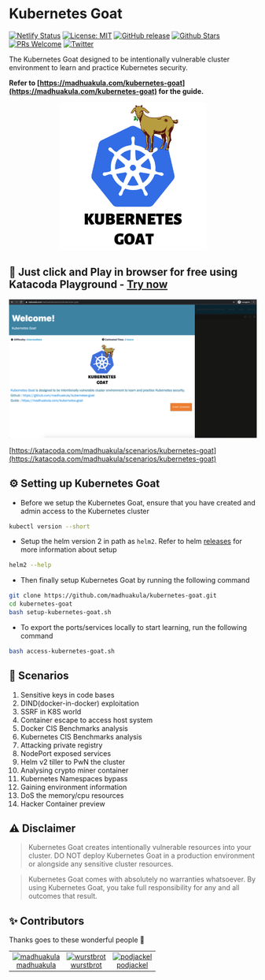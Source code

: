 # Kubernetes Goat

[![Netlify Status](https://api.netlify.com/api/v1/badges/e5399be3-9c47-4557-b237-9e6c89f6cada/deploy-status)](https://app.netlify.com/sites/kubernetes-goat/deploys)
[![License: MIT](https://img.shields.io/badge/License-MIT-blue.svg)](https://github.com/madhuakula/kubernetes-goat/blob/master/LICENSE)
[![GitHub release](https://img.shields.io/github/release/madhuakula/kubernetes-goat.svg)](https://github.com/madhuakula/kubernetes-goat/releases/latest)
[![Github Stars](https://img.shields.io/github/stars/madhuakula/kubernetes-goat)](https://github.com/madhuakula/kubernetes-goat/stargazers)
[![PRs Welcome](https://img.shields.io/badge/PRs-welcome-brightgreen.svg)](https://github.com/madhuakula/kubernetes-goat/pulls)
[![Twitter](https://img.shields.io/twitter/url?url=https://github.com/madhuakula/kubernetes-goat)](https://twitter.com/intent/tweet/?text=Kubernetes%20Goat,%20an%20intentionally%20vulnerable%20by%20design%20training%20platform%20to%20learn%20%23Kubernetes%20Security%20by%20%40madhuakula.%20Check%20it%20out%20&url=https://github.com/madhuakula/kubernetes-goat)

The Kubernetes Goat designed to be intentionally vulnerable cluster environment to learn and practice Kubernetes security.

**Refer to [https://madhuakula.com/kubernetes-goat](https://madhuakula.com/kubernetes-goat) for the guide.** 

<p align="center">
  <img width="300" height="300" src="./kubernetes-goat-logo.png" alt="Kubernetes-Goat logo">
</p>

## 🎲 Just click and Play in browser for free using Katacoda Playground - [Try now]((https://katacoda.com/madhuakula/scenarios/kubernetes-goat))

[![Katacoda Playground Kubernetes Goat](./kubernetes-goat-katacoda.png)](https://katacoda.com/madhuakula/scenarios/kubernetes-goat)

[https://katacoda.com/madhuakula/scenarios/kubernetes-goat](https://katacoda.com/madhuakula/scenarios/kubernetes-goat)

## ⚙️ Setting up Kubernetes Goat

* Before we setup the Kubernetes Goat, ensure that you have created and admin access to the Kubernetes cluster

```bash
kubectl version --short
```

* Setup the helm version 2 in path as `helm2`. Refer to helm [releases](https://github.com/helm/helm/releases) for more information about setup

```bash
helm2 --help
```

* Then finally setup Kubernetes Goat by running the following command

```bash
git clone https://github.com/madhuakula/kubernetes-goat.git
cd kubernetes-goat
bash setup-kubernetes-goat.sh
```

* To export the ports/services locally to start learning, run the following command

```bash
bash access-kubernetes-goat.sh
```

## 🏁 Scenarios

1. Sensitive keys in code bases
2. DIND(docker-in-docker) exploitation
3. SSRF in K8S world
4. Container escape to access host system
5. Docker CIS Benchmarks analysis
6. Kubernetes CIS Benchmarks analysis
7. Attacking private registry
8. NodePort exposed services
9. Helm v2 tiller to PwN the cluster
10. Analysing crypto miner container
11. Kubernetes Namespaces bypass
12. Gaining environment information
13. DoS the memory/cpu resources
14. Hacker Container preview

## ⚠️ Disclaimer

> Kubernetes Goat creates intentionally vulnerable resources into your cluster. DO NOT deploy Kubernetes Goat in a production environment or alongside any sensitive cluster resources.

> Kubernetes Goat comes with absolutely no warranties whatsoever. By using Kubernetes Goat, you take full responsibility for any and all outcomes that result.

## ✨ Contributors

Thanks goes to these wonderful people 🎉

<table><tr><td align="center"><a href="https://github.com/madhuakula"><img alt="madhuakula" src="https://avatars1.githubusercontent.com/u/6764192?v=4" width="117" /><br />madhuakula</a></td><td align="center"><a href="https://github.com/wurstbrot"><img alt="wurstbrot" src="https://avatars2.githubusercontent.com/u/955192?v=4" width="117" /><br />wurstbrot</a></td><td align="center"><a href="https://github.com/podjackel"><img alt="podjackel" src="https://avatars3.githubusercontent.com/u/5067183?v=4" width="117" /><br />podjackel</a></td></tr></table>
